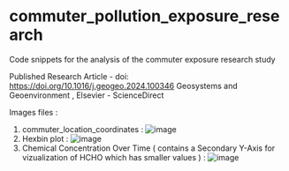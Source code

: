 # commuter_pollution_exposure_research
Code snippets for the analysis of the commuter exposure research study

Published Research Article - doi: https://doi.org/10.1016/j.geogeo.2024.100346
Geosystems and Geoenvironment , Elsevier - ScienceDirect

Images files : 


1) commuter_location_coordinates :
   ![image](https://github.com/user-attachments/assets/26b40389-98c3-4a14-a9b9-b1d6ca439388)
2) Hexbin plot :
   ![image](https://github.com/user-attachments/assets/7317053a-78e9-450f-8401-9d8cee0b3df0)
3) Chemical Concentration Over Time ( contains a Secondary Y-Axis for vizualization of HCHO which has smaller values ) :
    ![image](https://github.com/user-attachments/assets/cf31b520-fa19-4e70-955f-5cd9c50e4055)

